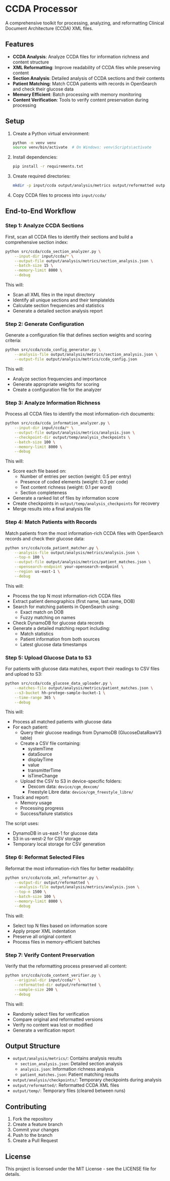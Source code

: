 # CCDA Processor

A comprehensive toolkit for processing, analyzing, and reformatting Clinical Document Architecture (CCDA) XML files.

## Features

- **CCDA Analysis**: Analyze CCDA files for information richness and content structure
- **XML Reformatting**: Improve readability of CCDA files while preserving content
- **Section Analysis**: Detailed analysis of CCDA sections and their contents
- **Patient Matching**: Match CCDA patients with records in OpenSearch and check their glucose data
- **Memory Efficient**: Batch processing with memory monitoring
- **Content Verification**: Tools to verify content preservation during processing

## Setup

1. Create a Python virtual environment:
   ```bash
   python -m venv venv
   source venv/bin/activate  # On Windows: venv\Scripts\activate
   ```

2. Install dependencies:
   ```bash
   pip install -r requirements.txt
   ```

3. Create required directories:
   ```bash
   mkdir -p input/ccda output/analysis/metrics output/reformatted output/temp
   ```

4. Copy CCDA files to process into `input/ccda/`

## End-to-End Workflow

### Step 1: Analyze CCDA Sections
First, scan all CCDA files to identify their sections and build a comprehensive section index:

```bash
python src/ccda/ccda_section_analyzer.py \
    --input-dir input/ccda/* \
    --output-file output/analysis/metrics/section_analysis.json \
    --batch-size 15 \
    --memory-limit 8000 \
    --debug
```

This will:
- Scan all XML files in the input directory
- Identify all unique sections and their templateIds
- Calculate section frequencies and statistics
- Generate a detailed section analysis report

### Step 2: Generate Configuration
Generate a configuration file that defines section weights and scoring criteria:

```bash
python src/ccda/ccda_config_generator.py \
    --analysis-file output/analysis/metrics/section_analysis.json \
    --output-file output/analysis/metrics/ccda_config.json
```

This will:
- Analyze section frequencies and importance
- Generate appropriate weights for scoring
- Create a configuration file for the analyzer

### Step 3: Analyze Information Richness
Process all CCDA files to identify the most information-rich documents:

```bash
python src/ccda/ccda_information_analyzer.py \
    --input-dir input/ccda/* \
    --output-file output/analysis/metrics/analysis.json \
    --checkpoint-dir output/temp/analysis_checkpoints \
    --batch-size 100 \
    --memory-limit 8000 \
    --debug
```

This will:
- Score each file based on:
  - Number of entries per section (weight: 0.5 per entry)
  - Presence of coded elements (weight: 0.3 per code)
  - Text content richness (weight: 0.1 per word)
  - Section completeness
- Generate a ranked list of files by information score
- Create checkpoints in `output/temp/analysis_checkpoints` for recovery
- Merge results into a final analysis file

### Step 4: Match Patients with Records
Match patients from the most information-rich CCDA files with OpenSearch records and check their glucose data:

```bash
python src/ccda/ccda_patient_matcher.py \
    --analysis-file output/analysis/metrics/analysis.json \
    --top-n 100 \
    --output-file output/analysis/metrics/patient_matches.json \
    --opensearch-endpoint your-opensearch-endpoint \
    --region us-east-1 \
    --debug
```

This will:
- Process the top N most information-rich CCDA files
- Extract patient demographics (first name, last name, DOB)
- Search for matching patients in OpenSearch using:
  - Exact match on DOB
  - Fuzzy matching on names
- Check DynamoDB for glucose data records
- Generate a detailed matching report including:
  - Match statistics
  - Patient information from both sources
  - Latest glucose data timestamps

### Step 5: Upload Glucose Data to S3
For patients with glucose data matches, export their readings to CSV files and upload to S3:

```bash
python src/ccda/ccda_glucose_data_uploader.py \
    --matches-file output/analysis/metrics/patient_matches.json \
    --s3-bucket hh-protege-sample-bucket-1 \
    --time-range 365 \
    --debug
```

This will:
- Process all matched patients with glucose data
- For each patient:
  - Query their glucose readings from DynamoDB (GlucoseDataRawV3 table)
  - Create a CSV file containing:
    - systemTime
    - dataSource
    - displayTime
    - value
    - transmitterTime
    - isTimeChange
  - Upload the CSV to S3 in device-specific folders:
    - Dexcom data: `device/cgm_dexcom/`
    - Freestyle Libre data: `device/cgm_freestyle_libre/`
- Track and report:
  - Memory usage
  - Processing progress
  - Success/failure statistics

The script uses:
- DynamoDB in us-east-1 for glucose data
- S3 in us-west-2 for CSV storage
- Temporary local storage for CSV generation

### Step 6: Reformat Selected Files
Reformat the most information-rich files for better readability:

```bash
python src/ccda/ccda_xml_reformatter.py \
    --output-dir output/reformatted \
    --analysis-file output/analysis/metrics/analysis.json \
    --top-n 1500 \
    --batch-size 100 \
    --memory-limit 8000 \
    --debug
```

This will:
- Select top N files based on information score
- Apply proper XML indentation
- Preserve all original content
- Process files in memory-efficient batches

### Step 7: Verify Content Preservation
Verify that the reformatting process preserved all content:

```bash
python src/ccda/ccda_content_verifier.py \
    --original-dir input/ccda/* \
    --reformatted-dir output/reformatted \
    --sample-size 200 \
    --debug
```

This will:
- Randomly select files for verification
- Compare original and reformatted versions
- Verify no content was lost or modified
- Generate a verification report

## Output Structure

- `output/analysis/metrics/`: Contains analysis results
  - `section_analysis.json`: Detailed section analysis
  - `analysis.json`: Information richness analysis
  - `patient_matches.json`: Patient matching results
- `output/analysis/checkpoints/`: Temporary checkpoints during analysis
- `output/reformatted/`: Reformatted CCDA XML files
- `output/temp/`: Temporary files (cleared between runs)

## Contributing

1. Fork the repository
2. Create a feature branch
3. Commit your changes
4. Push to the branch
5. Create a Pull Request

## License

This project is licensed under the MIT License - see the LICENSE file for details. 